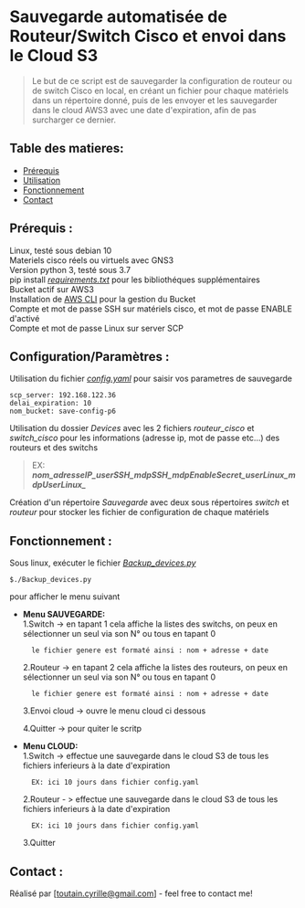 # Sauvegarde automatisée de Routeur/Switch Cisco et envoi dans le Cloud S3
>Le but de ce script est de sauvegarder la configuration de routeur ou de switch Cisco en local, en créant un fichier pour chaque matériels dans un répertoire donné, puis de les envoyer et les sauvegarder dans le cloud AWS3 avec une date d'expiration, afin de pas surcharger ce dernier.

## Table des matieres:
* [Prérequis](#Prérequis)
* [Utilisation](#Utilisation)
* [Fonctionnement](#Fonctionnement)
* [Contact](#Contact)

## Prérequis :
Linux, testé sous debian 10  
Materiels cisco réels ou virtuels avec GNS3  
Version python 3, testé sous 3.7   
pip install *[requirements.txt](https://github.com/cyrilleT76/Projet6/blob/master/requirements.txt)* pour les bibliothéques supplémentaires  
Bucket actif sur AWS3     
Installation de [AWS CLI](https://docs.aws.amazon.com/cli/latest/userguide/install-cliv2-linux.html#cliv2-linux-install) pour la gestion du Bucket   
Compte et mot de passe SSH sur matériels cisco, et mot de passe ENABLE d'activé  
Compte et mot de passe Linux sur server SCP

## Configuration/Paramètres :
Utilisation du fichier *[config.yaml](https://github.com/cyrilleT76/Projet6/blob/master/config.yaml)* pour saisir vos parametres de sauvegarde  

    scp_server: 192.168.122.36  
    delai_expiration: 10 
    nom_bucket: save-config-p6 


Utilisation du dossier *Devices* avec les 2 fichiers *routeur_cisco* et *switch_cisco* pour les informations (adresse ip, mot de passe etc...) des routeurs et des switchs    
>EX: ***nom_adresseIP_userSSH_mdpSSH_mdpEnableSecret_userLinux_mdpUserLinux_***   

Création d'un répertoire *Sauvegarde* avec deux sous répertoires *switch* et *routeur* pour stocker les fichier de configuration de chaque matériels   

## Fonctionnement :
Sous linux, exécuter le fichier *[Backup_devices.py](https://github.com/cyrilleT76/Projet6/blob/master/config.yaml)*   

    $./Backup_devices.py   

pour afficher le menu suivant   

* **Menu SAUVEGARDE:**     
    1.Switch -> en tapant 1 cela affiche la listes des switchs, on peux en sélectionner un seul via son N° ou tous en tapant 0    

        le fichier genere est formaté ainsi : nom + adresse + date  

    2.Routeur -> en tapant 2 cela affiche la listes des routeurs, on peux en sélectionner un seul via son N° ou tous en tapant 0    

        le fichier genere est formaté ainsi : nom + adresse + date

    3.Envoi cloud -> ouvre le menu cloud ci dessous  

    4.Quitter -> pour quiter le scritp  

* **Menu CLOUD:**     
    1.Switch -> effectue une sauvegarde dans le cloud S3 de tous les fichiers inferieurs à la date d'expiration 
    
        EX: ici 10 jours dans fichier config.yaml  

    2.Routeur - > effectue une sauvegarde dans le cloud S3 de tous les fichiers inferieurs à la date d'expiration  
    
        EX: ici 10 jours dans fichier config.yaml     

    3.Quitter  

## Contact :
Réalisé par [toutain.cyrille@gmail.com] - feel free to contact me!
